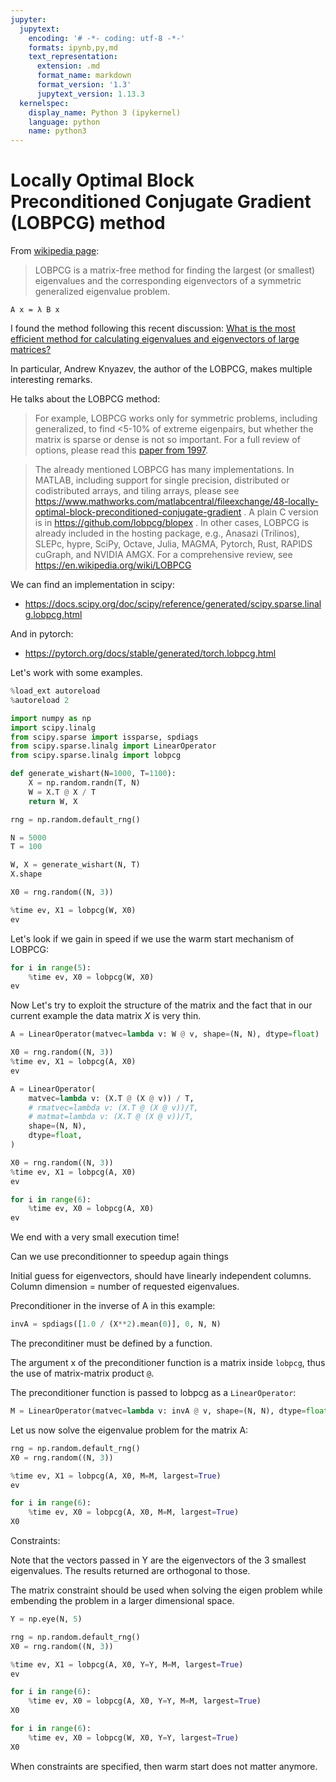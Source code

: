 ```yaml
---
jupyter:
  jupytext:
    encoding: '# -*- coding: utf-8 -*-'
    formats: ipynb,py,md
    text_representation:
      extension: .md
      format_name: markdown
      format_version: '1.3'
      jupytext_version: 1.13.3
  kernelspec:
    display_name: Python 3 (ipykernel)
    language: python
    name: python3
---
```


<!-- #region -->
# Locally Optimal Block Preconditioned Conjugate Gradient (LOBPCG) method

From [wikipedia page](https://en.wikipedia.org/wiki/LOBPCG):
> LOBPCG is a matrix-free method for finding the largest (or smallest) eigenvalues and the corresponding eigenvectors of a symmetric generalized eigenvalue problem.

    A x = λ B x


I found the method following this recent discussion:
[What is the most efficient method for calculating eigenvalues and eigenvectors of large matrices?](https://www.researchgate.net/post/What-is-the-most-efficient-method-for-calculating-eigenvalues-and-eigenvectors-of-large-matrices)

In particular, Andrew Knyazev, the author of the LOBPCG, makes multiple interesting remarks.


He talks about the  LOBPCG  method:
> For example, LOBPCG works only for symmetric problems, including
> generalized, to find <5-10% of extreme eigenpairs, but whether 
> the matrix is sparse or dense is not so important.
> For a full review of options, please read this [paper from 1997](https://www.researchgate.net/publication/46619332_Templates_for_the_Solution_of_Algebraic_Eigenvalue_Problems_A_Practical_Guide).


>The already mentioned LOBPCG has many implementations. In MATLAB, including support for single precision, distributed or codistributed arrays, and tiling arrays, please see
https://www.mathworks.com/matlabcentral/fileexchange/48-locally-optimal-block-preconditioned-conjugate-gradient .
A plain C version is in https://github.com/lobpcg/blopex .
In other cases, LOBPCG is already included in the hosting package, e.g., Anasazi (Trilinos), SLEPc, hypre, SciPy, Octave, Julia, MAGMA, Pytorch, Rust, RAPIDS cuGraph, and NVIDIA AMGX. For a comprehensive review, see https://en.wikipedia.org/wiki/LOBPCG


We can find an implementation in scipy:
- https://docs.scipy.org/doc/scipy/reference/generated/scipy.sparse.linalg.lobpcg.html

And in pytorch:
- https://pytorch.org/docs/stable/generated/torch.lobpcg.html
<!-- #endregion -->


Let's work with some examples.

```python
%load_ext autoreload
%autoreload 2
```

```python
import numpy as np
import scipy.linalg
from scipy.sparse import issparse, spdiags
from scipy.sparse.linalg import LinearOperator
from scipy.sparse.linalg import lobpcg
```

```python
def generate_wishart(N=1000, T=1100):
    X = np.random.randn(T, N)
    W = X.T @ X / T
    return W, X
```

```python
rng = np.random.default_rng()
```

```python
N = 5000
T = 100
```

```python
W, X = generate_wishart(N, T)
X.shape
```

```python
X0 = rng.random((N, 3))
```

```python
%time ev, X1 = lobpcg(W, X0)
ev
```

Let's look if we gain in speed if we use the warm start mechanism of LOBPCG:

```python
for i in range(5):
    %time ev, X0 = lobpcg(W, X0)
ev
```

Now Let's try to exploit the structure of the matrix and the fact that in our current example the data matrix $X$ is very thin.

```python
A = LinearOperator(matvec=lambda v: W @ v, shape=(N, N), dtype=float)
```

```python
X0 = rng.random((N, 3))
%time ev, X1 = lobpcg(A, X0)
ev
```

```python
A = LinearOperator(
    matvec=lambda v: (X.T @ (X @ v)) / T,
    # rmatvec=lambda v: (X.T @ (X @ v))/T,
    # matmat=lambda v: (X.T @ (X @ v))/T,
    shape=(N, N),
    dtype=float,
)
```

```python
X0 = rng.random((N, 3))
%time ev, X1 = lobpcg(A, X0)
ev
```

```python
for i in range(6):
    %time ev, X0 = lobpcg(A, X0)
ev
```

We end with a very small execution time!


Can we use preconditionner to speedup again things


Initial guess for eigenvectors, should have linearly independent
columns. Column dimension = number of requested eigenvalues.



Preconditioner in the inverse of A in this example:


```python
invA = spdiags([1.0 / (X**2).mean(0)], 0, N, N)
```

The preconditiner must be defined by a function.


The argument x of the preconditioner function is a matrix inside `lobpcg`, thus the use of matrix-matrix product ``@``.

The preconditioner function is passed to lobpcg as a `LinearOperator`:


```python
M = LinearOperator(matvec=lambda v: invA @ v, shape=(N, N), dtype=float)
```

Let us now solve the eigenvalue problem for the matrix A:


```python
rng = np.random.default_rng()
X0 = rng.random((N, 3))
```

```python
%time ev, X1 = lobpcg(A, X0, M=M, largest=True)
ev
```

```python
for i in range(6):
    %time ev, X0 = lobpcg(A, X0, M=M, largest=True)
X0
```

Constraints:


Note that the vectors passed in Y are the eigenvectors of the 3 smallest
    eigenvalues. The results returned are orthogonal to those.


The matrix constraint should be used when solving the eigen problem while embending the problem in a larger dimensional space.

```python
Y = np.eye(N, 5)
```

```python
rng = np.random.default_rng()
X0 = rng.random((N, 3))
```

```python
%time ev, X1 = lobpcg(A, X0, Y=Y, M=M, largest=True)
ev
```

```python
for i in range(6):
    %time ev, X0 = lobpcg(A, X0, Y=Y, M=M, largest=True)
X0
```

```python
for i in range(6):
    %time ev, X0 = lobpcg(W, X0, Y=Y, largest=True)
X0
```

When constraints are specified, then warm start does not matter anymore.

